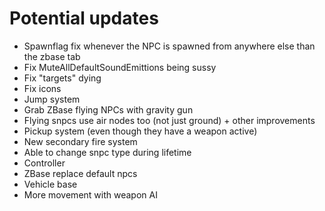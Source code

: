 # Potential updates
- Spawnflag fix whenever the NPC is spawned from anywhere else than the zbase tab
- Fix MuteAllDefaultSoundEmittions being sussy
- Fix "targets" dying
- Fix icons
- Jump system
- Grab ZBase flying NPCs with gravity gun
- Flying snpcs use air nodes too (not just ground) + other improvements
- Pickup system (even though they have a weapon active)
- New secondary fire system
- Able to change snpc type during lifetime
- Controller
- ZBase replace default npcs
- Vehicle base
- More movement with weapon AI